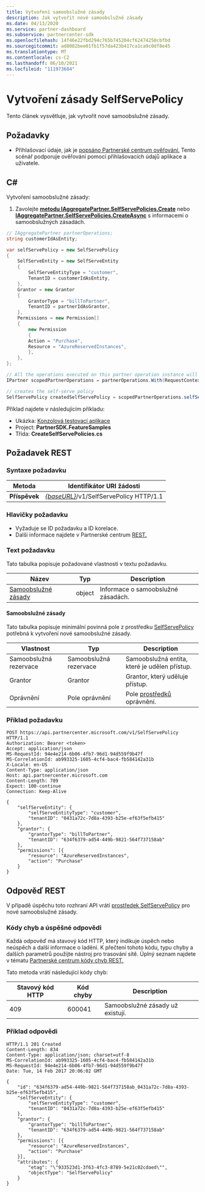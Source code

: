 ```yaml
---
title: Vytvoření samoobslužné zásady
description: Jak vytvořit nové samoobslužné zásady
ms.date: 04/13/2020
ms.service: partner-dashboard
ms.subservice: partnercenter-sdk
ms.openlocfilehash: 14f46e22fbd294c765b745204cf62474250cbfbd
ms.sourcegitcommit: ad8082bee01fb1f57da423b417ca1ca9c0df8e45
ms.translationtype: MT
ms.contentlocale: cs-CZ
ms.lasthandoff: 06/10/2021
ms.locfileid: "111973684"
---
```

# <a name="create-a-selfservepolicy"></a>Vytvoření zásady SelfServePolicy

Tento článek vysvětluje, jak vytvořit nové samoobslužné zásady.

## <a name="prerequisites"></a>Požadavky

- Přihlašovací údaje, jak je [popsáno Partnerské centrum ověřování.](partner-center-authentication.md) Tento scénář podporuje ověřování pomocí přihlašovacích údajů aplikace a uživatele.

## <a name="c"></a>C\#

Vytvoření samoobslužné zásady:

1. Zavolejte [**metodu IAggregatePartner.SelfServePolicies.Create**](/dotnet/api/microsoft.store.partnercenter.iselfservepoliciescollection.create) nebo [**IAggregatePartner.SelfServePolicies.CreateAsync**](/dotnet/api/microsoft.store.partnercenter.iselfservepoliciescollection.createasync) s informacemi o samoobslužných zásadách.

``` csharp
// IAggregatePartner partnerOperations;
string customerIdAsEntity;

var selfServePolicy = new SelfServePolicy
{
    SelfServeEntity = new SelfServeEntity
    {
        SelfServeEntityType = "customer",
        TenantID = customerIdAsEntity,
    },
    Grantor = new Grantor
    {
        GrantorType = "billToPartner",
        TenantID = partnerIdAsGrantor,
    },
    Permissions = new Permission[]
    {
        new Permission
        {
        Action = "Purchase",
        Resource = "AzureReservedInstances",
        },
    },
};

// All the operations executed on this partner operation instance will share the same correlation Id but will differ in request Id
IPartner scopedPartnerOperations = partnerOperations.With(RequestContextFactory.Instance.Create(Guid.NewGuid()));

// creates the self-serve policy
SelfServePolicy createdSelfServePolicy = scopedPartnerOperations.selfServePolicies.Create(selfServePolicy);
```

Příklad najdete v následujícím příkladu:

- Ukázka: [Konzolová testovací aplikace](console-test-app.md)
- Project: **PartnerSDK.FeatureSamples**
- Třída: **CreateSelfServePolicies.cs**


## <a name="rest-request"></a>Požadavek REST

### <a name="request-syntax"></a>Syntaxe požadavku

| Metoda   | Identifikátor URI žádosti                                                       |
|----------|-------------------------------------------------------------------|
| **Příspěvek** | [*{baseURL}*](partner-center-rest-urls.md)/v1/SelfServePolicy HTTP/1.1 |

### <a name="request-headers"></a>Hlavičky požadavku

- Vyžaduje se ID požadavku a ID korelace.
- Další informace najdete v Partnerské centrum [REST.](headers.md)

### <a name="request-body"></a>Text požadavku

Tato tabulka popisuje požadované vlastnosti v textu požadavku.

| Název                              | Typ   | Description                                 |
|------------------------------------------------------------------|--------|---------------------------------------------|
| [Samoobslužné zásady](self-serve-policy-resources.md#selfservepolicy)| object | Informace o samoobslužné zásadách. |

#### <a name="selfservepolicy"></a>Samoobslužné zásady

Tato tabulka popisuje minimální povinná pole z prostředku [SelfServePolicy](self-serve-policy-resources.md#selfservepolicy) potřebná k vytvoření nové samoobslužné zásady.

| Vlastnost              | Typ             | Description                                                                                            |
|-----------------------|------------------|--------------------------------------------------------------------------------------------------------|
| Samoobslužná rezervace       | Samoobslužná rezervace  | Samoobslužná entita, které je udělen přístup.                                                     |
| Grantor               | Grantor          | Grantor, který uděluje přístup.                                                                    |
| Oprávnění           | Pole oprávnění| Pole [prostředků](self-serve-policy-resources.md#permission) oprávnění.                                                                     |


### <a name="request-example"></a>Příklad požadavku

```http
POST https://api.partnercenter.microsoft.com/v1/SelfServePolicy HTTP/1.1
Authorization: Bearer <token>
Accept: application/json
MS-RequestId: 94e4e214-6b06-4fb7-96d1-94d559f9b47f
MS-CorrelationId: ab993325-1605-4cf4-bac4-fb584142a31b
X-Locale: en-US
Content-Type: application/json
Host: api.partnercenter.microsoft.com
Content-Length: 789
Expect: 100-continue
Connection: Keep-Alive

{
    "selfServeEntity": {
        "selfServeEntityType": "customer",
        "tenantID": "0431a72c-7d8a-4393-b25e-ef63f5efb415"
    },
    "grantor": {
        "grantorType": "billToPartner",
        "tenantID": "634f6379-ad54-449b-9821-564f737158ab"
    },
    "permissions": [{
        "resource": "AzureReservedInstances",
        "action": "Purchase"
    }
}
```

## <a name="rest-response"></a>Odpověď REST

V případě úspěchu toto rozhraní API vrátí [prostředek SelfServePolicy](self-serve-policy-resources.md#selfservepolicy) pro nové samoobslužné zásady.

### <a name="response-success-and-error-codes"></a>Kódy chyb a úspěšné odpovědi

Každá odpověď má stavový kód HTTP, který indikuje úspěch nebo neúspěch a další informace o ladění. K přečtení tohoto kódu, typu chyby a dalších parametrů použijte nástroj pro trasování sítě. Úplný seznam najdete v tématu [Partnerské centrum kódy chyb REST.](error-codes.md)

Tato metoda vrátí následující kódy chyb:

| Stavový kód HTTP     | Kód chyby   | Description                                                                |
|----------------------|--------------|----------------------------------------------------------------------------|
| 409                  | 600041       | Samoobslužné zásady už existují.                                                     |


### <a name="response-example"></a>Příklad odpovědi

```http
HTTP/1.1 201 Created
Content-Length: 834
Content-Type: application/json; charset=utf-8
MS-CorrelationId: ab993325-1605-4cf4-bac4-fb584142a31b
MS-RequestId: 94e4e214-6b06-4fb7-96d1-94d559f9b47f
Date: Tue, 14 Feb 2017 20:06:02 GMT

{
    "id": "634f6379-ad54-449b-9821-564f737158ab_0431a72c-7d8a-4393-b25e-ef63f5efb415",
    "selfServeEntity": {
        "selfServeEntityType": "customer",
        "tenantID": "0431a72c-7d8a-4393-b25e-ef63f5efb415"
    },
    "grantor": {
        "grantorType": "billToPartner",
        "tenantID": "634f6379-ad54-449b-9821-564f737158ab"
    },
    "permissions": [{
        "resource": "AzureReservedInstances",
        "action": "Purchase"
    }],
    "attributes": {
        "etag": "\"933523d1-3f63-4fc3-8789-5e21c02cdaed\"",
        "objectType": "SelfServePolicy"
    }
}
```
